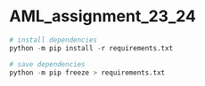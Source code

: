 # AML_assignment_23_24

```python
# install dependencies
python -m pip install -r requirements.txt

# save dependencies
python -m pip freeze > requirements.txt
```
